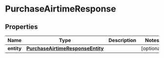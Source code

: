 

# PurchaseAirtimeResponse


## Properties

| Name | Type | Description | Notes |
|------------ | ------------- | ------------- | -------------|
|**entity** | [**PurchaseAirtimeResponseEntity**](PurchaseAirtimeResponseEntity.md) |  |  [optional] |



